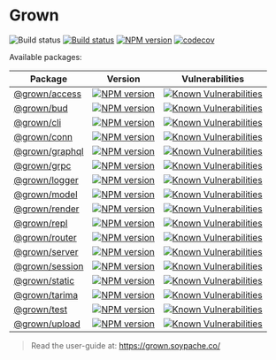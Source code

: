 # Grown

![Build status](https://github.com/grownjs/grown/workflows/build/badge.svg)
[![Build status](https://api.travis-ci.org/grownjs/grown.svg)](https://travis-ci.org/grownjs/grown)
[![NPM version](https://badge.fury.io/js/grown.png)](http://badge.fury.io/js/grown)
[![codecov](https://codecov.io/gh/grownjs/grown/branch/master/graph/badge.svg)](https://codecov.io/gh/grownjs/grown)

Available packages:

| Package | Version | Vulnerabilities |
|---|---|---|
| [@grown/access](packages/access) | [![NPM version](https://badge.fury.io/js/@grown%2Faccess.svg)](https://badge.fury.io/js/@grown%2Faccess) | [![Known Vulnerabilities](https://snyk.io/test/npm/@grown/access/badge.svg)](https://snyk.io/test/npm/@grown/access) |
| [@grown/bud](packages/bud) | [![NPM version](https://badge.fury.io/js/@grown%2Fbud.svg)](https://badge.fury.io/js/@grown%2Fbud) | [![Known Vulnerabilities](https://snyk.io/test/npm/@grown/bud/badge.svg)](https://snyk.io/test/npm/@grown/bud) |
| [@grown/cli](packages/cli) | [![NPM version](https://badge.fury.io/js/@grown%2Fcli.svg)](https://badge.fury.io/js/@grown%2Fcli) | [![Known Vulnerabilities](https://snyk.io/test/npm/@grown/cli/badge.svg)](https://snyk.io/test/npm/@grown/cli) |
| [@grown/conn](packages/conn) | [![NPM version](https://badge.fury.io/js/@grown%2Fconn.svg)](https://badge.fury.io/js/@grown%2Fconn) | [![Known Vulnerabilities](https://snyk.io/test/npm/@grown/conn/badge.svg)](https://snyk.io/test/npm/@grown/conn) |
| [@grown/graphql](packages/graphql) | [![NPM version](https://badge.fury.io/js/@grown%2Fgraphql.svg)](https://badge.fury.io/js/@grown%2Fgraphql) | [![Known Vulnerabilities](https://snyk.io/test/npm/@grown/graphql/badge.svg)](https://snyk.io/test/npm/@grown/graphql) |
| [@grown/grpc](packages/grpc) | [![NPM version](https://badge.fury.io/js/@grown%2Fgrpc.svg)](https://badge.fury.io/js/@grown%2Fgrpc) | [![Known Vulnerabilities](https://snyk.io/test/npm/@grown/grpc/badge.svg)](https://snyk.io/test/npm/@grown/grpc) |
| [@grown/logger](packages/logger) | [![NPM version](https://badge.fury.io/js/@grown%2Flogger.svg)](https://badge.fury.io/js/@grown%2Flogger) | [![Known Vulnerabilities](https://snyk.io/test/npm/@grown/logger/badge.svg)](https://snyk.io/test/npm/@grown/logger) |
| [@grown/model](packages/model) | [![NPM version](https://badge.fury.io/js/@grown%2Fmodel.svg)](https://badge.fury.io/js/@grown%2Fmodel) | [![Known Vulnerabilities](https://snyk.io/test/npm/@grown/model/badge.svg)](https://snyk.io/test/npm/@grown/model) |
| [@grown/render](packages/render) | [![NPM version](https://badge.fury.io/js/@grown%2Frender.svg)](https://badge.fury.io/js/@grown%2Frender) | [![Known Vulnerabilities](https://snyk.io/test/npm/@grown/render/badge.svg)](https://snyk.io/test/npm/@grown/render) |
| [@grown/repl](packages/repl) | [![NPM version](https://badge.fury.io/js/@grown%2Frepl.svg)](https://badge.fury.io/js/@grown%2Frepl) | [![Known Vulnerabilities](https://snyk.io/test/npm/@grown/repl/badge.svg)](https://snyk.io/test/npm/@grown/repl) |
| [@grown/router](packages/router) | [![NPM version](https://badge.fury.io/js/@grown%2Frouter.svg)](https://badge.fury.io/js/@grown%2Frouter) | [![Known Vulnerabilities](https://snyk.io/test/npm/@grown/router/badge.svg)](https://snyk.io/test/npm/@grown/router) |
| [@grown/server](packages/server) | [![NPM version](https://badge.fury.io/js/@grown%2Fserver.svg)](https://badge.fury.io/js/@grown%2Fserver) | [![Known Vulnerabilities](https://snyk.io/test/npm/@grown/server/badge.svg)](https://snyk.io/test/npm/@grown/server) |
| [@grown/session](packages/session) | [![NPM version](https://badge.fury.io/js/@grown%2Fsession.svg)](https://badge.fury.io/js/@grown%2Fsession) | [![Known Vulnerabilities](https://snyk.io/test/npm/@grown/session/badge.svg)](https://snyk.io/test/npm/@grown/session) |
| [@grown/static](packages/static) | [![NPM version](https://badge.fury.io/js/@grown%2Fstatic.svg)](https://badge.fury.io/js/@grown%2Fstatic) | [![Known Vulnerabilities](https://snyk.io/test/npm/@grown/static/badge.svg)](https://snyk.io/test/npm/@grown/static) |
| [@grown/tarima](packages/tarima) | [![NPM version](https://badge.fury.io/js/@grown%2Ftarima.svg)](https://badge.fury.io/js/@grown%2Ftarima) | [![Known Vulnerabilities](https://snyk.io/test/npm/@grown/tarima/badge.svg)](https://snyk.io/test/npm/@grown/tarima) |
| [@grown/test](packages/test) | [![NPM version](https://badge.fury.io/js/@grown%2Ftest.svg)](https://badge.fury.io/js/@grown%2Ftest) | [![Known Vulnerabilities](https://snyk.io/test/npm/@grown/test/badge.svg)](https://snyk.io/test/npm/@grown/test) |
| [@grown/upload](packages/upload) | [![NPM version](https://badge.fury.io/js/@grown%2Fupload.svg)](https://badge.fury.io/js/@grown%2Fupload) | [![Known Vulnerabilities](https://snyk.io/test/npm/@grown/upload/badge.svg)](https://snyk.io/test/npm/@grown/upload) |

> Read the user-guide at: https://grown.soypache.co/
